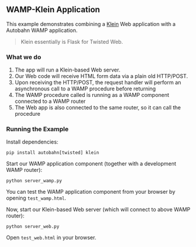 ## WAMP-Klein Application

This example demonstrates combining a [Klein](https://github.com/twisted/klein) Web application with a Autobahn WAMP application.

> Klein essentially is Flask for Twisted Web.

### What we do

1. The app will run a Klein-based Web server.
2. Our Web code will receive HTML form data via a plain old HTTP/POST.
3. Upon receiving the HTTP/POST, the request handler will perform an asynchronous call to a WAMP procedure before returning
4. The WAMP procedure called is running as a WAMP component connected to a WAMP router
5. The Web app is also connected to the same router, so it can call the procedure

### Running the Example

Install dependencies:

```shell
pip install autobahn[twisted] klein
```

Start our WAMP application component (together with a development WAMP router): 


```shell
python server_wamp.py
```

You can test the WAMP application component from your browser by opening `test_wamp.html`.

Now, start our Klein-based Web server (which will connect to above WAMP router): 

```shell
python server_web.py
```

Open `test_web.html` in your browser.
